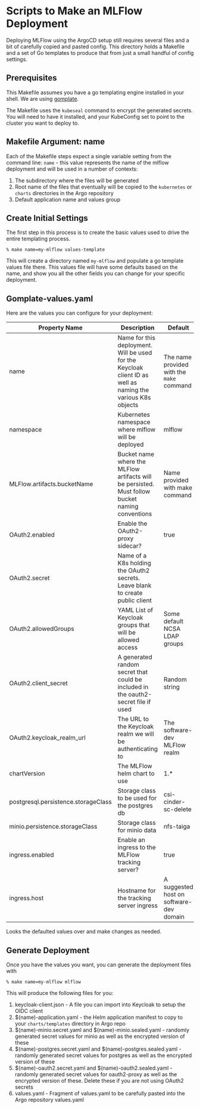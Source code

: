 # Scripts to Make an MLFlow Deployment
Deploying MLFlow using the ArgoCD setup still requires several files and a bit
of carefully copied and pasted config. This directory holds a Makefile and a 
set of Go templates to produce that from just a small handful of config settings.

## Prerequisites
This Makefile assumes you have a go templating engine installed in your shell.
We are using [gomplate](https://docs.gomplate.ca/installing/).

The Makefile uses the `kubeseal` command to encrypt the generated secrets. You
will need to have it installed, and your KubeConfig set to point to the 
cluster you want to deploy to.

## Makefile Argument: name
Each of the Makefile steps expect a single variable setting from the command
line: `name` - this value represents the name of the mlflow deployment and will
be used in a number of contexts:
1. The subdirectory where the files will be generated
2. Root name of the files that eventually will be copied to the `kubernetes` or `charts` directories in the Argo repository
3. Default application name and values group

## Create Initial Settings
The first step in this process is to create the basic values used to drive the
entire templating process.
```shell
% make name=my-mlflow values-template
```
This will create a directory named `my-mlflow` and populate a go template values
file there. This values file will have some defaults based on the name, and show
you all the other fields you can change for your specific deployment.

## Gomplate-values.yaml
Here are the values you can configure for your deployment:

| Property Name                       | Description                                                                                                 | Default                                   |
|-------------------------------------|-------------------------------------------------------------------------------------------------------------|-------------------------------------------|
| name                                | Name for this deployment. Will be used for the Keycloak client ID as well as naming the various K8s objects | The name provided with the `make` command |
| namespace                           | Kubernetes namespace where mlflow will be deployed                                                          | mlflow                                    |
| MLFlow.artifacts.bucketName         | Bucket name where the MLFlow artifacts will be persisted. Must follow bucket naming conventions             | Name provided with make command           |
| OAuth2.enabled                      | Enable the OAuth2-proxy sidecar?                                                                            | true                                      |
| OAuth2.secret                       | Name of a K8s holding the OAuth2 secrets. Leave blank to create public client                               | <blank>                                   |
| OAuth2.allowedGroups                | YAML List of Keycloak groups that will be allowed access                                                    | Some default NCSA LDAP groups             |
| OAuth2.client_secret                | A generated random secret that could be included in the oauth2-secret file if used                          | Random string                             |
| OAuth2.keycloak_realm_url           | The URL to the Keycloak realm we will be authenticating to                                                  | The software-dev MLFlow realm             |
| chartVersion                        | The MLFlow helm chart to use                                                                                | 1.*                                       |
| postgresql.persistence.storageClass | Storage class to be used for the postgres db                                                                | csi-cinder-sc-delete                      |
| minio.persistence.storageClass      | Storage class for minio data                                                                                | nfs-taiga                                 |
| ingress.enabled                     | Enable an ingress to the MLFlow tracking server?                                                            | true                                      |
| ingress.host                        | Hostname for the tracking server ingress                                                                    | A suggested host on software-dev domain   |

Looks the defaulted values over and make changes as needed.

## Generate Deployment
Once you have the values you want, you can generate the deployment files with
```shell
% make name=my-mlflow mlflow
```
This will produce the following files for you:
1. keycloak-client.json - A file you can import into Keycloak to setup the OIDC client
2. $(name)-application.yaml - the Helm application manifest to copy to your `charts/templates` directory in Argo repo
3. $(name)-minio.secret.yaml and $(name)-minio.sealed.yaml - randomly generated secret values for minio as well as the encrypted version of these
4. $(name)-postgres.secret.yaml and $(name)-postgres.sealed.yaml - randomly generated secret values for postgres as well as the encrypted version of these
5. $(name)-oauth2.secret.yaml and $(name)-oauth2.sealed.yaml - randomly generated secret values for oauth2-proxy as well as the encrypted version of these. Delete these if you are not using OAuth2 secrets
6. values.yaml - Fragment of values.yaml to be carefully pasted into the Argo repository values.yaml







